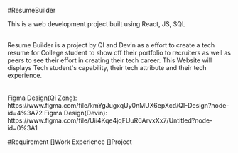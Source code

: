 #ResumeBuilder

This is a web development project built using React, JS, SQL
<br>
<br>
<summary>
Resume Builder is a project by QI and Devin as a effort to create a tech resume 
for College student to show off their portfolio to recruiters as well as peers 
to see their effort in creating their tech career. This Website will displays 
Tech student's capability, their tech attribute and their tech experience.
</summary>
<br>
<br>
Figma Design(Qi Zong): https://www.figma.com/file/kmYgJugxqUy0nMUX6epXcd/QI-Design?node-id=4%3A72
Figma Design(Devin): https://www.figma.com/file/Uii4Kqe4jqFUuR6ArvxXx7/Untitled?node-id=0%3A1

#Requirement
[]Work Experience
[]Project
